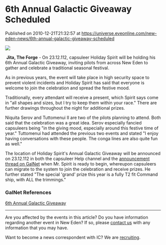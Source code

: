 # 6th Annual Galactic Giveaway Scheduled
Published on 2010-12-21T21:32:57 at https://universe.eveonline.com/new-eden-news/6th-annual-galactic-giveaway-scheduled

![](http://www.eve-ic.net/media/assets/icarticlebanner.png)  
  
​ **Jita, The Forge** \- On 23.12.112, capsuleer Holiday Spirit will be holding his 6th Annual Galactic Giveaway, inviting pilots from across New Eden to gather and celebrate a traditional seasonal festival.   
  
As in previous years, the event will take place in high security space to prevent violent incidents and Holiday Spirit has said that everyone is welcome to join the celebration and spread the festive mood.   
  
Traditionally, every attendant will receive a present, which Spirit says come in "all shapes and sizes, but I try to keep them within your race." There are further drawings throughout the night for additional prizes.   
  
Niquita Serov and Tuttomenui II are two of the pilots planning to attend. Both said that the celebration was a great idea. Serov especially fancied capsuleers being "in the giving mood, especially around this festive time of year." Tuttomenui had attended the previous two events and stated "I enjoy having conversations with these people. The conga lines are also quite fun as well."   
  
The location of Holiday Spirit's Annual Galactic Giveaway will be announced on 23.12.112 in both the capsuleer Help channel and the [announcement thread on GalNet](http://www.eveonline.com/ingameboard.asp?a=topic&threadID=1432012) when Mr. Spirit is ready to begin, whereupon capsuleers can migrate to the system to join the celebration and receive prizes. He further stated "The special 'grand' prize this year is a fully T2 fit Command ship, with ALL the trimmings."

### GalNet References

[6th Annual Galactic Giveaway](http://www.eveonline.com/ingameboard.asp?a=topic&threadID=1432012)

* * *

Are you affected by the events in this article? Do you have information regarding another event in New Eden? If so, please [contact us](http://www.eveonline.com/news.asp?a=submitrp) with any information that you may have.  
  
Want to become a news correspondent with IC? We are [recruiting](http://www.eveonline.com/isd.asp).
